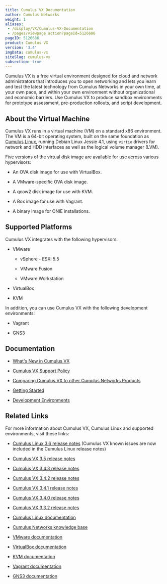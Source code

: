 ```yaml
---
title: Cumulus VX Documentation
author: Cumulus Networks
weight: 1
aliases:
 - /display/VX/Cumulus-VX-Documentation
 - /pages/viewpage.action?pageId=5126686
pageID: 5126686
product: Cumulus VX
version: '3.4'
imgData: cumulus-vx
siteSlug: cumulus-vx
subsection: true
---
```

Cumulus VX is a free virtual environment designed for cloud and network
administrators that introduces you to open networking and lets you learn
and test the latest technology from Cumulus Networks in your own time,
at your own pace, and within your own environment without organizational
and economic barriers. Use Cumulus VX to produce sandbox environments
for prototype assessment, pre-production rollouts, and script
development.

## About the Virtual Machine</span>

Cumulus VX runs in a virtual machine (VM) on a standard x86 environment.
The VM is a 64-bit operating system, built on the same foundation as
[Cumulus Linux](http://docs.cumulusnetworks.com/display/DOCS), running
Debian Linux Jessie 4.1, using `virtio` drivers for network and HDD
interfaces as well as the logical volume manager (LVM).

Five versions of the virtual disk image are available for use across
various hypervisors:

  - An OVA disk image for use with VirtualBox.

  - A VMware-specific OVA disk image.

  - A qcow2 disk image for use with KVM.

  - A Box image for use with Vagrant.

  - A binary image for ONIE installations.

## Supported Platforms</span>

Cumulus VX integrates with the following hypervisors:

  - VMware

      - vSphere - ESXi 5.5

      - VMware Fusion

      - VMware Workstation

  - VirtualBox

  - KVM

In addition, you can use Cumulus VX with the following development
environments:

  - Vagrant

  - GNS3

## Documentation</span>

  - [What's New in Cumulus VX](/cumulus-vx/What's-New-in-Cumulus-VX)

  - [Cumulus VX Support Policy](/cumulus-vx/Cumulus-VX-Support-Policy)

  - [Comparing Cumulus VX to other Cumulus Networks
    Products](/cumulus-vx/Comparing-Cumulus-VX-to-other-Cumulus-Networks-Products)

  - [Getting Started](/cumulus-vx/Getting-Started/)

  - [Development Environments](/cumulus-vx/Development-Environments/)

## Related Links</span>

For more information about Cumulus VX, Cumulus Linux and supported
environments, visit these links:

  - [Cumulus Linux 3.6 release
    notes](https://support.cumulusnetworks.com/hc/en-us/articles/360003039873-Cumulus-Linux-3-6-Release-Notes)
    (Cumulus VX known issues are now included in the Cumulus Linux
    release notes)

  - [Cumulus VX 3.5 release
    notes](https://support.cumulusnetworks.com/hc/en-us/articles/115015782767)

  - [Cumulus VX 3.4.3 release
    notes](https://support.cumulusnetworks.com/hc/en-us/articles/115014868628-Cumulus-VX-3-4-3-Release-Notes)

  - [Cumulus VX 3.4.2 release
    notes](https://support.cumulusnetworks.com/hc/en-us/articles/115013055568)

  - [Cumulus VX 3.4.1 release
    notes](https://support.cumulusnetworks.com/hc/en-us/articles/115012374488-Cumulus-VX-3-4-1-Release-Notes)

  - [Cumulus VX 3.4.0 release
    notes](https://support.cumulusnetworks.com/hc/en-us/articles/115011842507-Cumulus-VX-3-4-0-Release-Notes)

  - [Cumulus VX 3.3.2 release
    notes](https://support.cumulusnetworks.com/hc/en-us/articles/115009425847-Cumulus-VX-3-3-2-Release-Notes)

  - [Cumulus Linux
    documentation](/cumulus-linux)

  - [Cumulus Networks knowledge
    base](https://support.cumulusnetworks.com/hc/en-us/)

  - [VMware documentation](https://www.vmware.com/support/pubs/)

  - [VirtualBox
    documentation](https://www.virtualbox.org/wiki/Documentation)

  - [KVM documentation](http://www.linux-kvm.org/page/Documents)

  - [Vagrant documentation](https://docs.vagrantup.com/v2/)

  - [GNS3
    documentation](http://docs.gns3.com/appliances/cumulus-vx.html)


<article id="html-search-results" class="ht-content" style="display: none;">

</article>

<footer id="ht-footer">

</footer>
